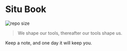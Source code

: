 # Situ Book

![repo size](https://img.shields.io/github/repo-size/situ2001/notebook?style=flat-square)

> We shape our tools, thereafter our tools shape us.

Keep a note, and one day it will keep you.
